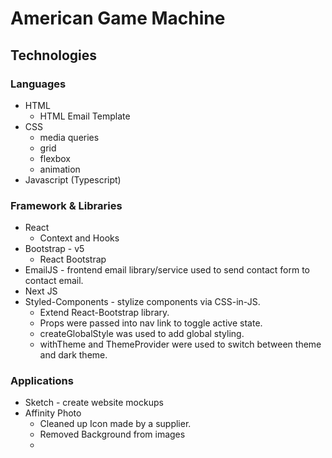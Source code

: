 # American Game Machine

## Technologies

### Languages

- HTML
  - HTML Email Template
- CSS
  - media queries
  - grid
  - flexbox
  - animation
- Javascript (Typescript)

### Framework & Libraries

- React
  - Context and Hooks
- Bootstrap - v5
  - React Bootstrap
- EmailJS - frontend email library/service used to send contact form to contact email.
- Next JS
- Styled-Components - stylize components via CSS-in-JS.
  - Extend React-Bootstrap library.
  - Props were passed into nav link to toggle active state.
  - createGlobalStyle was used to add global styling.
  - withTheme and ThemeProvider were used to switch between theme and dark theme.

### Applications

- Sketch - create website mockups
- Affinity Photo
  - Cleaned up Icon made by a supplier.
  - Removed Background from images
  - 
